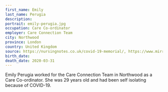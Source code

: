 ```yaml
---
first_name: Emily
last_name: Perugia
description: 
portrait: emily-perugia.jpg
occupation: Care Co-ordinator
employer: Care Connection Team
city: Northwood
province: London
country: United Kingdom
source: https://nursingnotes.co.uk/covid-19-memorial/, https://www.mirror.co.uk/news/uk-news/beautiful-care-coordinator-29-dies-21821825, https://www.cnwl.nhs.uk/news/emily-perugia-statement-cnwl-staff-tuesday-31-march
birth_date: 
death_date: 2020-03-31
---
```


Emily Perugia worked for the Care Connection Team in Northwood as a Care Co-ordinator. She was 29 years old and had been self isolating because of COVID-19.
